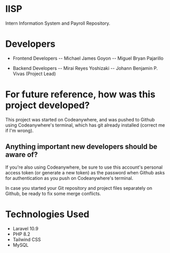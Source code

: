# IISP

Intern Information System and Payroll Repository.

# Developers
- Frontend Developers
-- Michael James Goyon
-- Miguel Bryan Pajarillo

- Backend Developers
-- Mirai Reyes Yoshizaki
-- Johann Benjamin P. Vivas (Project Lead)

# For future reference, how was this project developed?
This project was started on Codeanywhere, and was pushed to Github using Codeanywhere's terminal, which has git already installed (correct me if I'm wrong).

## Anything important new developers should be aware of?
If you're also using Codeanywhere, be sure to use this account's personal access token (or generate a new token) as the password when Github asks for authentication as you push on Codeanywhere's terminal.

In case you started your Git repository and project files separately on Github, be ready to fix some merge conflicts.

# Technologies Used

- Laravel 10.9
- PHP 8.2
- Tailwind CSS
- MySQL

